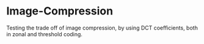 # Image-Compression
Testing the trade off of image compression, by using DCT coefficients, both in zonal and threshold coding.
